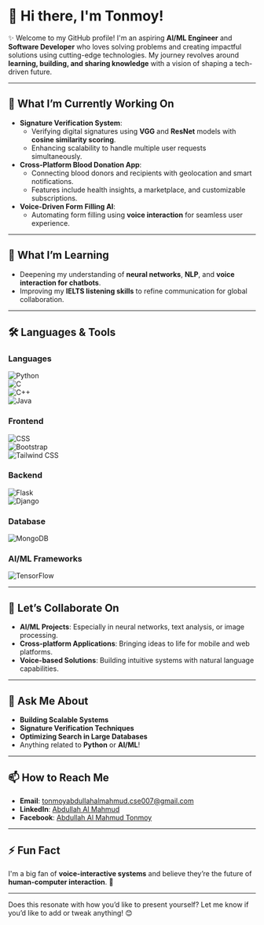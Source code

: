 # 👋 Hi there, I'm **Tonmoy**!  

✨ Welcome to my GitHub profile! I'm an aspiring **AI/ML Engineer** and **Software Developer** who loves solving problems and creating impactful solutions using cutting-edge technologies. My journey revolves around **learning, building, and sharing knowledge** with a vision of shaping a tech-driven future.  

---

## 🔭 **What I’m Currently Working On**  
- **Signature Verification System**:  
  - Verifying digital signatures using **VGG** and **ResNet** models with **cosine similarity scoring**.  
  - Enhancing scalability to handle multiple user requests simultaneously.  
- **Cross-Platform Blood Donation App**:  
  - Connecting blood donors and recipients with geolocation and smart notifications.  
  - Features include health insights, a marketplace, and customizable subscriptions.  
- **Voice-Driven Form Filling AI**:  
  - Automating form filling using **voice interaction** for seamless user experience.  

---

## 🌱 **What I’m Learning**  
- Deepening my understanding of **neural networks**, **NLP**, and **voice interaction for chatbots**.  
- Improving my **IELTS listening skills** to refine communication for global collaboration.  

---

## 🛠️ **Languages & Tools**  

### **Languages**  
![Python](https://img.shields.io/badge/Python-3776AB?style=for-the-badge&logo=python&logoColor=white)  
![C](https://img.shields.io/badge/C-A8B9CC?style=for-the-badge&logo=c&logoColor=black)  
![C++](https://img.shields.io/badge/C++-00599C?style=for-the-badge&logo=cplusplus&logoColor=white)  
![Java](https://img.shields.io/badge/Java-007396?style=for-the-badge&logo=java&logoColor=white)  

### **Frontend**  
![CSS](https://img.shields.io/badge/CSS-1572B6?style=for-the-badge&logo=css3&logoColor=white)  
![Bootstrap](https://img.shields.io/badge/Bootstrap-7952B3?style=for-the-badge&logo=bootstrap&logoColor=white)  
![Tailwind CSS](https://img.shields.io/badge/Tailwind_CSS-38B2AC?style=for-the-badge&logo=tailwind-css&logoColor=white)  

### **Backend**  
![Flask](https://img.shields.io/badge/Flask-000000?style=for-the-badge&logo=flask&logoColor=white)  
![Django](https://img.shields.io/badge/Django-092E20?style=for-the-badge&logo=django&logoColor=white)  

### **Database**  
![MongoDB](https://img.shields.io/badge/MongoDB-47A248?style=for-the-badge&logo=mongodb&logoColor=white)  

### **AI/ML Frameworks**  
![TensorFlow](https://img.shields.io/badge/TensorFlow-FF6F00?style=for-the-badge&logo=tensorflow&logoColor=white)  

---

## 👯 **Let’s Collaborate On**  
- **AI/ML Projects**: Especially in neural networks, text analysis, or image processing.  
- **Cross-platform Applications**: Bringing ideas to life for mobile and web platforms.  
- **Voice-based Solutions**: Building intuitive systems with natural language capabilities.  

---

## 💬 **Ask Me About**  
- **Building Scalable Systems**  
- **Signature Verification Techniques**  
- **Optimizing Search in Large Databases**  
- Anything related to **Python** or **AI/ML**!  

---

## 📫 **How to Reach Me**  
- **Email**: [tonmoyabdullahalmahmud.cse007@gmail.com](mailto:tonmoyabdullahalmahmud.cse007@gmail.com)  
- **LinkedIn**: [Abdullah Al Mahmud](https://www.linkedin.com/in/abdullah-al-mahmud-373a97331/)  
- **Facebook**: [Abdullah Al Mahmud Tonmoy](https://www.facebook.com/Abdtonmoy27/)  

---

## ⚡ **Fun Fact**  
I'm a big fan of **voice-interactive systems** and believe they’re the future of **human-computer interaction**. 🌟  

---

Does this resonate with how you’d like to present yourself? Let me know if you’d like to add or tweak anything! 😊
